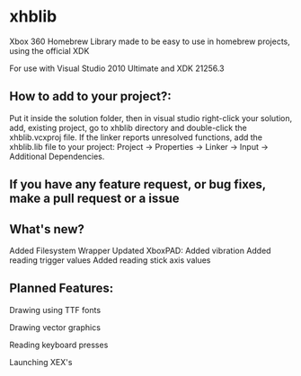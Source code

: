 # xhblib

Xbox 360 Homebrew Library made to be easy to use in homebrew projects, using the official XDK

For use with Visual Studio 2010 Ultimate and XDK 21256.3

## How to add to your project?:

Put it inside the solution folder, then in visual studio right-click your solution, add, existing project, go to xhblib directory and double-click the xhblib.vcxproj file. 
If the linker reports unresolved functions, add the xhblib.lib file to your project: Project → Properties → Linker → Input → Additional Dependencies.

## If you have any feature request, or bug fixes, make a pull request or a issue

## What's new?
Added Filesystem Wrapper
Updated XboxPAD:
    Added vibration
    Added reading trigger values
    Added reading stick axis values

## Planned Features:
Drawing using TTF fonts

Drawing vector graphics

Reading keyboard presses

Launching XEX's
